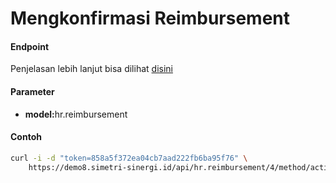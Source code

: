 # Mengkonfirmasi Reimbursement
#### Endpoint
Penjelasan lebih lanjut bisa dilihat [disini](../list_api/method_call.md)

#### Parameter
- <b>model:</b>hr.reimbursement</br>

#### Contoh
```bash
curl -i -d "token=858a5f372ea04cb7aad222fb6ba95f76" \
    https://demo8.simetri-sinergi.id/api/hr.reimbursement/4/method/action_confirm
```
